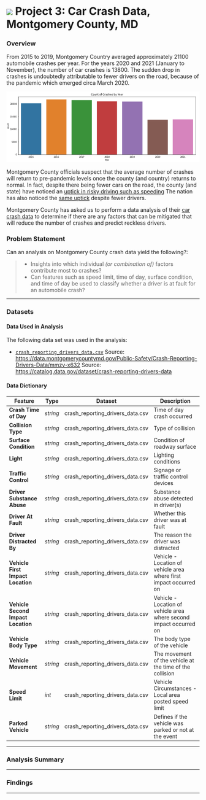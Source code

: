 # ![](https://ga-dash.s3.amazonaws.com/production/assets/logo-9f88ae6c9c3871690e33280fcf557f33.png) Project 3: Car Crash Data, Montgomery County, MD

### Overview

From 2015 to 2019, Montgomery Country averaged approximately 21100 automobile crashes per year. For the years 2020 and 2021 (January to November), the number of car crashes is 13800. The sudden drop in crashes is undoubtedly attributable to fewer drivers on the road, because of the pandemic which emerged circa March 2020.

<img src="./images/crash_by_year.png">

Montgomery County officials suspect that the average number of crashes will return to pre-pandemic levels once the county (and country) returns to normal.  In fact, despite there being fewer cars on the road, the county (and state) have noticed an [uptick in risky driving such as speeding](https://wtop.com/maryland/2020/10/concerning-uptick-in-drivers-speeds-since-pandemic-shutdown/) The nation has also noticed the [same uptick](https://www.nhtsa.gov/open-letter-driving-public) despite fewer drivers.

Montgomery County has asked us to perform a data analysis of their [car crash data](https://data.montgomerycountymd.gov/Public-Safety/Crash-Reporting-Drivers-Data/mmzv-x632) to determine if there are any factors that can be mitigated that will reduce the number of crashes and predict reckless drivers.

### Problem Statement

Can an analysis on Montgomery County crash data yield the following?:

> - Insights into which individual _(or combination of)_ factors contribute most to crashes?
> - Can features such as speed limit, time of day, surface condition, and time of day be used to classify whether a driver is at fault for an automobile crash? 

---

### Datasets

#### Data Used in Analysis

The following data set was used in the analysis:

* [`crash_reporting_drivers_data.csv`](./data/crash_reporting_drivers_data.csv)
Source: https://data.montgomerycountymd.gov/Public-Safety/Crash-Reporting-Drivers-Data/mmzv-x632
Source: https://catalog.data.gov/dataset/crash-reporting-drivers-data


#### Data Dictionary
|Feature|Type|Dataset|Description|
|---|---|---|---|
|**Crash Time of Day**|*string*|crash_reporting_drivers_data.csv|Time of day crash occurred|
|**Collision Type**|*string*|crash_reporting_drivers_data.csv|Type of collision|
|**Surface Condition**|*string*|crash_reporting_drivers_data.csv|Condition of roadway surface|
|**Light**|*string*|crash_reporting_drivers_data.csv|Lighting conditions|
|**Traffic Control**|*string*|crash_reporting_drivers_data.csv|Signage or traffic control devices|
|**Driver Substance Abuse**|*string*|crash_reporting_drivers_data.csv|Substance abuse detected in driver(s)|
|**Driver At Fault**|*string*|crash_reporting_drivers_data.csv|Whether this driver was at fault|
|**Driver Distracted By**|*string*|crash_reporting_drivers_data.csv|The reason the driver was distracted|
|**Vehicle First Impact Location**|*string*|crash_reporting_drivers_data.csv|Vehicle - Location of vehicle area where first impact occurred on|
|**Vehicle Second Impact Location**|*string*|crash_reporting_drivers_data.csv|Vehicle - Location of vehicle area where second impact occurred on|
|**Vehicle Body Type**|*string*|crash_reporting_drivers_data.csv|The body type of the vehicle|
|**Vehicle Movement**|*string*|crash_reporting_drivers_data.csv|The movement of the vehicle at the time of the collision|
|**Speed Limit**|*int*|crash_reporting_drivers_data.csv|Vehicle Circumstances - Local area posted speed limit|
|**Parked Vehicle**|*string*|crash_reporting_drivers_data.csv|Defines if the vehicle was parked or not at the event|

---

### Analysis Summary



---

### Findings 



---


